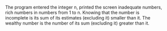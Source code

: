 The program entered the integer n, printed the screen inadequate numbers, rich numbers in numbers from 1 to n. Knowing that the number is incomplete is its sum of its estimates (excluding it) smaller than it. The wealthy number is the number of its sum (excluding it) greater than it.
